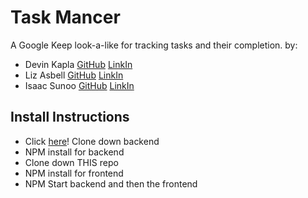 # Task Mancer
A Google Keep look-a-like for tracking tasks and their completion.
by: 
- Devin Kapla [GitHub](https://github.com/DekayHaHa) [LinkIn](https://www.linkedin.com/in/devinkapla/)
- Liz Asbell [GitHub]() [LinkIn]()
- Isaac Sunoo [GitHub]() [LinkIn]()

## Install Instructions
- Click [here](https://github.com/IsaacSunoo/trapper-keeper-api)! Clone down backend
- NPM install for backend
- Clone down THIS repo
- NPM install for frontend
- NPM Start backend and then the frontend

